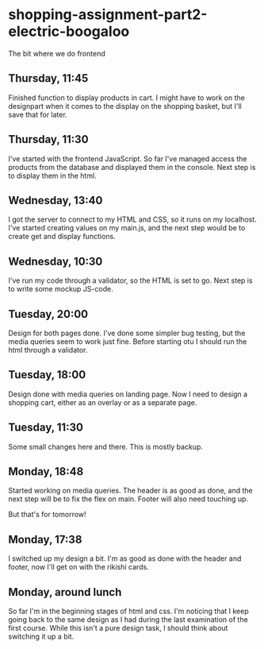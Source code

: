 # shopping-assignment-part2-electric-boogaloo

The bit where we do frontend

Thursday, 11:45
-
Finished function to display products in cart. I might have to work on the designpart when it comes to the display on the shopping basket, but I'll save that for later.

Thursday, 11:30
-
I've started with the frontend JavaScript. So far I've managed access the products from the database and displayed them in the console. Next step is to display them in the html.

Wednesday, 13:40
-
I got the server to connect to my HTML and CSS, so it runs on my localhost. I've started creating values on my main.js, and the next step would be to create get and display functions.

Wednesday, 10:30
-
I've run my code through a validator, so the HTML is set to go. Next step is to write some mockup JS-code.

Tuesday, 20:00
-
Design for both pages done. I've done some simpler bug testing, but the media queries seem to work just fine. Before starting otu I should run the html through a validator.

Tuesday, 18:00
-
Design done with media queries on landing page. Now I need to design a shopping cart, either as an overlay or as a separate page.

Tuesday, 11:30
-
Some small changes here and there. This is mostly backup.

Monday, 18:48
-
Started working on media queries. The header is as good as done, and the next step will be to fix the flex on main. Footer will also need touching up. 

But that's for tomorrow!

Monday, 17:38
-
I switched up my design a bit. I'm as good as done with the header and footer, now I'll get on with the rikishi cards.

Monday, around lunch
-
So far I'm in the beginning stages of html and css. I'm noticing that I keep going back to the same design as I had during the last examination of the first course. While this isn't a pure design task, I should think about switching it up a bit.